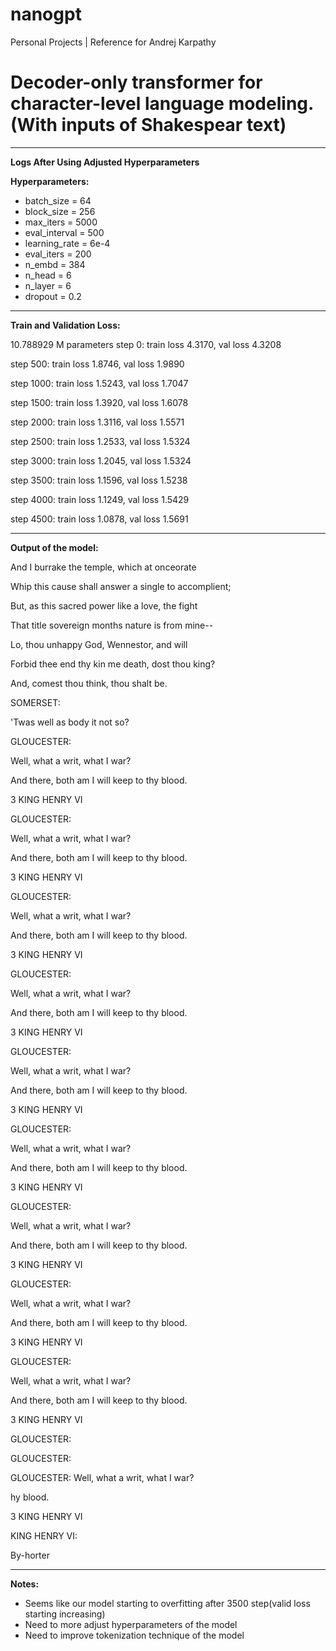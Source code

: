 # nanogpt
Personal Projects | Reference for Andrej Karpathy

# Decoder-only transformer for character-level language modeling.(With inputs of Shakespear text)



---
**Logs After Using Adjusted Hyperparameters**

**Hyperparameters:**
- batch_size = 64 
- block_size = 256 
- max_iters = 5000
- eval_interval = 500
- learning_rate = 6e-4
- eval_iters = 200
- n_embd = 384
- n_head = 6
- n_layer = 6
- dropout = 0.2

---

**Train and Validation Loss:**

10.788929 M parameters
step 0: train loss 4.3170, val loss 4.3208

step 500: train loss 1.8746, val loss 1.9890

step 1000: train loss 1.5243, val loss 1.7047

step 1500: train loss 1.3920, val loss 1.6078

step 2000: train loss 1.3116, val loss 1.5571

step 2500: train loss 1.2533, val loss 1.5324

step 3000: train loss 1.2045, val loss 1.5324

step 3500: train loss 1.1596, val loss 1.5238

step 4000: train loss 1.1249, val loss 1.5429

step 4500: train loss 1.0878, val loss 1.5691

---

**Output of the model:**

And I burrake the temple, which at onceorate

Whip this cause shall answer a single to accomplient;

But, as this sacred power like a love, the fight

That title sovereign months nature is from mine--

Lo, thou unhappy God, Wennestor, and will

Forbid thee end thy kin me death, dost thou king?

And, comest thou think, thou shalt be.


SOMERSET:

'Twas well as body it not so?

GLOUCESTER:

Well, what a writ, what I war?

And there, both am I will keep to thy blood.

3 KING HENRY VI

GLOUCESTER:

Well, what a writ, what I war?

And there, both am I will keep to thy blood.

3 KING HENRY VI


GLOUCESTER:

Well, what a writ, what I war?

And there, both am I will keep to thy blood.

3 KING HENRY VI

GLOUCESTER:

Well, what a writ, what I war?

And there, both am I will keep to thy blood.

3 KING HENRY VI

GLOUCESTER:

Well, what a writ, what I war?

And there, both am I will keep to thy blood.

3 KING HENRY VI


GLOUCESTER:

Well, what a writ, what I war?

And there, both am I will keep to thy blood.

3 KING HENRY VI

GLOUCESTER:

Well, what a writ, what I war?

And there, both am I will keep to thy blood.

3 KING HENRY VI


GLOUCESTER:

Well, what a writ, what I war?

And there, both am I will keep to thy blood.

3 KING HENRY VI

GLOUCESTER:

Well, what a writ, what I war?

And there, both am I will keep to thy blood.

3 KING HENRY VI

GLOUCESTER:

GLOUCESTER:

GLOUCESTER:
Well, what a writ, what I war?

hy blood.

3 KING HENRY VI

KING HENRY VI:

By-horter

---

**Notes:**
- Seems like our model starting to overfitting after 3500 step(valid loss starting increasing)
- Need to more adjust hyperparameters of the model
- Need to improve tokenization technique of the model

